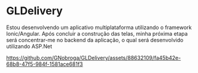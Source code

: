 # GLDelivery

Estou desenvolvendo um aplicativo multiplataforma utilizando o framework Ionic/Angular. Após concluir a construção das telas, minha próxima etapa será concentrar-me no backend da aplicação, o qual será desenvolvido utilizando ASP.Net

https://github.com/GNobroga/GLDelivery/assets/88632109/fa45b42e-68b8-47f5-984f-1581ace681f3

